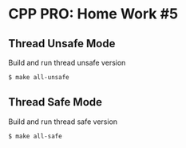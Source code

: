 # CPP PRO: Home Work \#5

## Thread Unsafe Mode
Build and run thread unsafe version
```bash
$ make all-unsafe
```
## Thread Safe Mode
Build and run thread safe version
```bash
$ make all-safe
```
